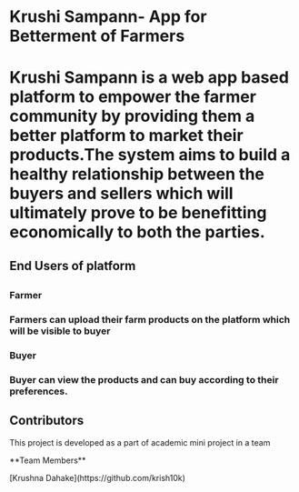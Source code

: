 <h1>Krushi Sampann- App for Betterment of Farmers<h1>
  
<p>Krushi Sampann is a web app based platform to empower the farmer community by providing them a better platform to market their products.The system aims to build a healthy relationship between the buyers and sellers which will ultimately prove to be benefitting economically to both the parties.</p>

<h2>End Users of platform<h2>
<h3>Farmer<h3>
  <p>Farmers can upload their farm products on the platform which will be visible to buyer</p>
<h3>Buyer<h3>
  <p>Buyer can view the products and can buy according to their preferences.</p>
 <h2>Contributors</h2>
<p>This project is developed as a part of academic mini project in a team</p>
  <p> **Team Members** </p>
[Krushna Dahake](https://github.com/krish10k)

